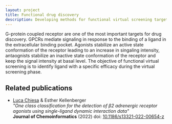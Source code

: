 ```yaml
---
layout: project
title: Functional drug discovery
description: Developing methods for functional virtual screening targeting GPCRs
---
```


G-protein coupled receptor are one of the most important targets for drug discovery.
GPCRs mediate signaling in response to the binding of a ligand in the extracellular binding pocket.
Agonists stabilize an active state conformation of the receptor leading to an increase in singaling intensity, antaognists stabilize an inactive state conformation of the receptor and keep the signal intensity at basal level.
The objective of functional virtual screening is to identify ligand with a specific efficacy during the virtual screening phase.

Related publications
--------------------
* <u>Luca Chiesa</u> & Esther Kellenberger<br/>
*"One class classification for the detection of β2 adrenergic receptor agonists using single-ligand dynamic interaction data"*<br/>
**Journal of Chemoinformatics** (2022) doi: [10.1186/s13321-022-00654-z](https://doi.org/10.1186/s13321-022-00654-z)

